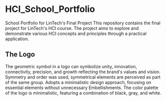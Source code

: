 # HCI_School_Portfolio
School Portfolio for LinTech's Final Project
This repository contains the final project for LinTech's HCI course. The project aims to explore and demonstrate various HCI concepts and principles through a practical application. 
## The Logo
The geometric symbol in a logo can symbolize unity, innovation, connectivity, precision, and growth reflecting the brand's values and vision.
Symmetry and order was used, symmetrical elements are perceived as part of the same group.
Adopts a minimalistic design approach, focusing on essential elements without unnecessary
Embellishments.
The color palette of the logo is minimalistic, featuring a combination of black, gray, and white.
